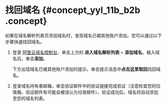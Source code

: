 # 找回域名 {#concept_yyl_11b_b2b .concept}

如果在域名解析列表页添加域名时，发现域名已被其他账户添加。您可以通过以下步骤快速找回域名。

1.  登录 [阿里云域名控制台](https://netcn.console.aliyun.com/core/domain/list)，单击上方的 **进入域名解析列表** \> **添加域名**。输入域名后，单击**添加**。

    下方出现域名已被其他账户添加的提示。单击提示消息中**点击这里取回**找回域名。

2.  登录域名持有者邮箱，单击验证邮件中的验证链接完成验证（注意检查您的垃圾箱，验证邮件有可能会被误认为垃圾邮件）。验证成功后，域名将自动添加至您的域名列表。

